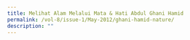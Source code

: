 ```yaml
---
title: Melihat Alam Melalui Mata & Hati Abdul Ghani Hamid
permalink: /vol-8/issue-1/May-2012/ghani-hamid-nature/
description: ""
---
```

